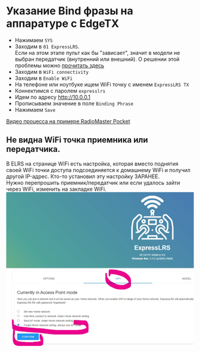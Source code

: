 # Указание Bind фразы на аппаратуре с EdgeTX
- Нажимаем `SYS`  
- Заходим в `01 ExpressLRS`.  
Если на этом этапе пульт как бы "зависает", значит в модели не выбран передатчик (внутренний или внешний). О решении этой проблемы можно [прочитать здесь](./../10_RC/29_Pult_zavisaet.md)  
- Заходим в `WiFi connectivity`  
- Заходим в `Enable WiFi`  
- На телефоне или ноутбуке ищем WiFi точку с именем `ExpressLRS TX`   
- Коннектимся с паролем `expresslrs`  
- Идем по адресу http://10.0.0.1  
- Прописываем значение в поле `Binding Phrase`  
- Нажимаем `Save`  

[Видео процесса на примере RadioMaster Pocket](Tx_SetBindPhraseOverWiFi.mp4)

## Не видна WiFi точка приемника или передатчика.  
В ELRS на странице WiFi есть настройка, которая вместо поднятия своей WiFi точки доступа подсоединяется к домашнему WiFi и получил другой IP-адрес. Кто-то установил эту настройку ЗАРАНЕЕ.  
Нужно перепрошить приемник/передатчик или если удалось зайти через WiFi, изменить на закладке WiFi.  
![](ELRS_Home_WiFi.png)  